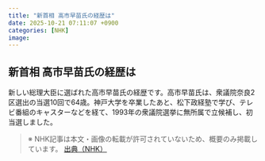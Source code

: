```yaml
---
title: "新首相 高市早苗氏の経歴は"
date: 2025-10-21 07:11:07 +0900
categories: [NHK]
image: 
---
```

## 新首相 高市早苗氏の経歴は

新しい総理大臣に選ばれた高市早苗氏の経歴です。高市早苗氏は、衆議院奈良2区選出の当選10回で64歳。神戸大学を卒業したあと、松下政経塾で学び、テレビ番組のキャスターなどを経て、1993年の衆議院選挙に無所属で立候補し、初当選しました。

> ※ NHK記事は本文・画像の転載が許可されていないため、概要のみ掲載しています。
[出典（NHK）](http://www3.nhk.or.jp/news/html/20251021/k10014954501000.html)
